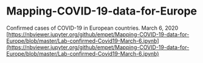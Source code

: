# Mapping-COVID-19-data-for-Europe
Confirmed cases of COVID-19 in European countries. March 6, 2020
[https://nbviewer.jupyter.org/github/empet/Mapping-COVID-19-data-for-Europe/blob/master/Lab-confirmed-Covid19-March-6.ipynb](https://nbviewer.jupyter.org/github/empet/Mapping-COVID-19-data-for-Europe/blob/master/Lab-confirmed-Covid19-March-6.ipynb)
